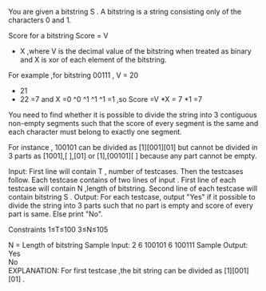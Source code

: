 You are given a bitstring S
 . A bitstring is a string consisting only of the characters 0 and 1.

Score for a bitstring Score
 = V
 * X
 ,where V
 is the decimal value of the bitstring when treated as binary and X
 is xor of each element of the bitstring.

For example ,for bitstring 00111
 , V
 = 20
 + 21
 + 22
 =7
 and X
=0
^0
^1
^1
^1
=1
,so Score
 =V
*X
= 7
 *1
=7

You need to find whether it is possible to divide the string into 3 contiguous non-empty segments such that the score of every segment is the same and each character must belong to exactly one segment.

For instance , 100101 can be divided as [1][001][01] but cannot be divided in 3 parts as [1001],[ ],[01] or [1],[00101][ ] because any part cannot be empty.

Input:
First line will contain T
, number of testcases. Then the testcases follow.
Each testcase contains of two lines of input .
First line of each testcase will contain N
 ,length of bitstring.
Second line of each testcase will contain bitstring S
.
Output:
For each testcase, output "Yes" if it possible to divide the string into 3 parts such that no part is empty and score of every part is same. Else print "No".

Constraints
1≤T≤100
3≤N≤105

N
 = Length of bitstring
Sample Input:
2
6
100101
6
100111
Sample Output:
Yes  
No  
EXPLANATION:
For first testcase ,the bit string can be divided as [1][001][01] .
